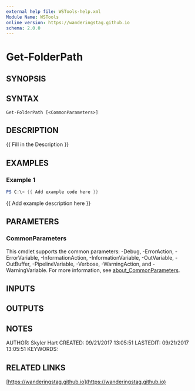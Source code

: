 ```yaml
---
external help file: WSTools-help.xml
Module Name: WSTools
online version: https://wanderingstag.github.io
schema: 2.0.0
---
```


# Get-FolderPath

## SYNOPSIS

## SYNTAX

```
Get-FolderPath [<CommonParameters>]
```

## DESCRIPTION
{{ Fill in the Description }}

## EXAMPLES

### Example 1
```powershell
PS C:\> {{ Add example code here }}
```

{{ Add example description here }}

## PARAMETERS

### CommonParameters
This cmdlet supports the common parameters: -Debug, -ErrorAction, -ErrorVariable, -InformationAction, -InformationVariable, -OutVariable, -OutBuffer, -PipelineVariable, -Verbose, -WarningAction, and -WarningVariable. For more information, see [about_CommonParameters](http://go.microsoft.com/fwlink/?LinkID=113216).

## INPUTS

## OUTPUTS

## NOTES
AUTHOR: Skyler Hart
CREATED: 09/21/2017 13:05:51
LASTEDIT: 09/21/2017 13:05:51
KEYWORDS:

## RELATED LINKS

[https://wanderingstag.github.io](https://wanderingstag.github.io)

